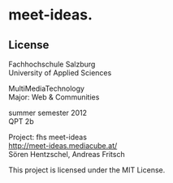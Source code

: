 meet-ideas.
===========

License
-------

Fachhochschule Salzburg  
University of Applied Sciences  

MultiMediaTechnology  
Major: Web & Communities  

summer semester 2012  
QPT 2b

Project: fhs meet-ideas  
http://meet-ideas.mediacube.at/  
Sören Hentzschel, Andreas Fritsch  

This project is licensed under the MIT License.
